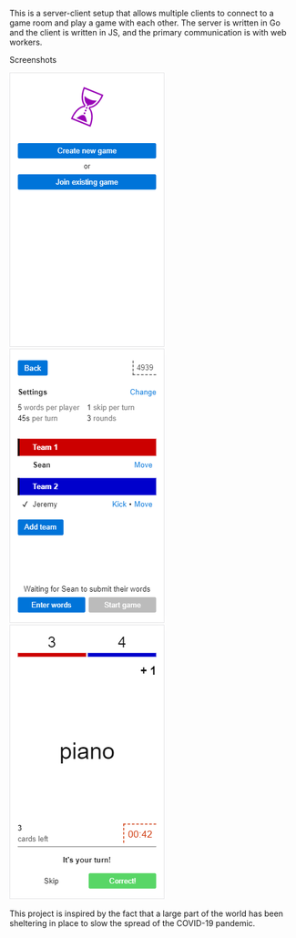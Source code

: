 This is a server-client setup that allows multiple clients to connect to a game room and play a game with each other. The server is written in Go and the client is written in JS, and the primary communication is with web workers.

Screenshots

![Sreenshot of Home page](screenshot-1.png) ![Screenshot of Fishbowl room page](screenshot-2.png) ![Screenshot of Fishbowl game page](screenshot-3.png)

This project is inspired by the fact that a large part of the world has been sheltering in place to slow the spread of the COVID-19 pandemic.
